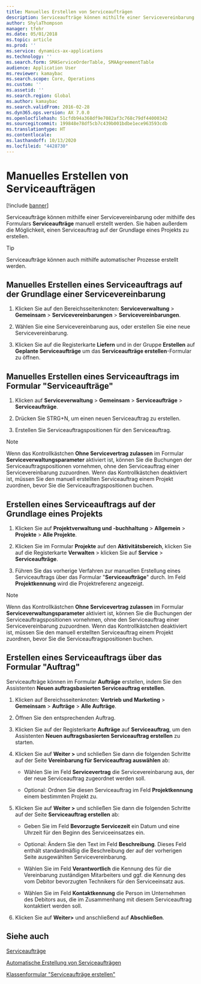 ```yaml
---
title: Manuelles Erstellen von Serviceaufträgen
description: Serviceaufträge können mithilfe einer Servicevereinbarung oder mithilfe des Formulars **Serviceaufträge** manuell erstellt werden.
author: ShylaThompson
manager: tfehr
ms.date: 05/01/2018
ms.topic: article
ms.prod: ''
ms.service: dynamics-ax-applications
ms.technology: ''
ms.search.form: SMAServiceOrderTable, SMAAgreementTable
audience: Application User
ms.reviewer: kamaybac
ms.search.scope: Core, Operations
ms.custom: ''
ms.assetid: ''
ms.search.region: Global
ms.author: kamaybac
ms.search.validFrom: 2016-02-28
ms.dyn365.ops.version: AX 7.0.0
ms.openlocfilehash: 51cfdb94a368df9e7082af3c768c79df44000342
ms.sourcegitcommit: 199848e78df5cb7c439b001bdbe1ece963593cdb
ms.translationtype: HT
ms.contentlocale: 
ms.lasthandoff: 10/13/2020
ms.locfileid: "4428730"
---
```

# <a name="create-service-orders-manually"></a>Manuelles Erstellen von Serviceaufträgen    

[!include [banner](../includes/banner.md)]


Serviceaufträge können mithilfe einer Servicevereinbarung oder mithilfe des Formulars **Serviceaufträge** manuell erstellt werden. Sie haben außerdem die Möglichkeit, einen Serviceauftrag auf der Grundlage eines Projekts zu erstellen.

> [!TIP]
> <P>Serviceaufträge können auch mithilfe automatischer Prozesse erstellt werden. 

## <a name="create-a-service-order-manually-from-a-service-agreement"></a>Manuelles Erstellen eines Serviceauftrags auf der Grundlage einer Servicevereinbarung

1.  Klicken Sie auf den Bereichsseitenknoten: **Serviceverwaltung** \> **Gemeinsam** \> **Servicevereinbarungen** \> **Servicevereinbarungen**.

2.  Wählen Sie eine Servicevereinbarung aus, oder erstellen Sie eine neue Servicevereinbarung.

3.  Klicken Sie auf die Registerkarte **Liefern** und in der Gruppe **Erstellen** auf **Geplante Serviceaufträge** um das **Serviceaufträge erstellen**-Formular zu öffnen.

## <a name="create-a-service-order-manually-in-the-service-orders-form"></a>Manuelles Erstellen eines Serviceauftrags im Formular "Serviceaufträge"

1.  Klicken auf **Serviceverwaltung** \> **Gemeinsam** \> **Serviceaufträge** \> **Serviceaufträge**.

2.  Drücken Sie STRG+N, um einen neuen Serviceauftrag zu erstellen.

3.  Erstellen Sie Serviceauftragspositionen für den Serviceauftrag.

> [!NOTE]
> <P>Wenn das Kontrollkästchen <STRONG>Ohne Servicevertrag zulassen</STRONG> im Formular <STRONG>Serviceverwaltungsparameter</STRONG> aktiviert ist, können Sie die Buchungen der Serviceauftragspositionen vornehmen, ohne den Serviceauftrag einer Servicevereinbarung zuzuordnen. Wenn das Kontrollkästchen deaktiviert ist, müssen Sie den manuell erstellten Serviceauftrag einem Projekt zuordnen, bevor Sie die Serviceauftragspositionen buchen.</P>

## <a name="create-a-service-order-from-a-project"></a>Erstellen eines Serviceauftrags auf der Grundlage eines Projekts

1.  Klicken Sie auf **Projektverwaltung und -buchhaltung** \> **Allgemein** \> **Projekte** \> **Alle Projekte**.

2.  Klicken Sie im Formular **Projekte** auf den **Aktivitätsbereich**, klicken Sie auf die Registerkarte **Verwalten** \> klicken Sie auf **Service** \> **Serviceaufträge**.

3.  Führen Sie das vorherige Verfahren zur manuellen Erstellung eines Serviceauftrags über das Formular "**Serviceaufträge**" durch. Im Feld **Projektkennung** wird die Projektreferenz angezeigt.

> [!NOTE]
> <P>Wenn das Kontrollkästchen <STRONG>Ohne Servicevertrag zulassen</STRONG> im Formular <STRONG>Serviceverwaltungsparameter</STRONG> aktiviert ist, können Sie die Buchungen der Serviceauftragspositionen vornehmen, ohne den Serviceauftrag einer Servicevereinbarung zuzuordnen. Wenn das Kontrollkästchen deaktiviert ist, müssen Sie den manuell erstellten Serviceauftrag einem Projekt zuordnen, bevor Sie die Serviceauftragspositionen buchen.</P>

## <a name="create-a-service-order-from-the-sales-order-form"></a>Erstellen eines Serviceauftrags über das Formular "Auftrag"

Serviceaufträge können im Formular **Aufträge** erstellen, indem Sie den Assistenten **Neuen auftragsbasierten Serviceauftrag erstellen**.

1.  Klicken auf Bereichsseitenknoten: **Vertrieb und Marketing** \> **Gemeinsam** \> **Aufträge** \> **Alle Aufträge**.

2.  Öffnen Sie den entsprechenden Auftrag.

3.  Klicken Sie auf der Registerkarte **Aufträge** auf **Serviceauftrag**, um den Assistenten **Neuen auftragsbasierten Serviceauftrag erstellen** zu starten.

4.  Klicken Sie auf **Weiter \>** und schließen Sie dann die folgenden Schritte auf der Seite **Vereinbarung für Serviceauftrag auswählen** ab:
    
      - Wählen Sie im Feld **Servicevertrag** die Servicevereinbarung aus, der der neue Serviceauftrag zugeordnet werden soll.
    
      - Optional: Ordnen Sie diesen Serviceauftrag im Feld **Projektkennung** einem bestimmten Projekt zu.

5.  Klicken Sie auf **Weiter \>** und schließen Sie dann die folgenden Schritte auf der Seite **Serviceauftrag erstellen** ab:
    
      - Geben Sie im Feld **Bevorzugte Servicezeit** ein Datum und eine Uhrzeit für den Beginn des Serviceeinsatzes ein.
    
      - Optional: Ändern Sie den Text im Feld **Beschreibung**. Dieses Feld enthält standardmäßig die Beschreibung der auf der vorherigen Seite ausgewählten Servicevereinbarung.
    
      - Wählen Sie im Feld **Verantwortlich** die Kennung des für die Vereinbarung zuständigen Mitarbeiters und ggf. die Kennung des vom Debitor bevorzugten Technikers für den Serviceeinsatz aus.
    
      - Wählen Sie im Feld **Kontaktkennung** die Person im Unternehmen des Debitors aus, die im Zusammenhang mit diesem Serviceauftrag kontaktiert werden soll.

6.  Klicken Sie auf **Weiter\>** und anschließend auf **Abschließen**.


## <a name="see-also"></a>Siehe auch

[Serviceaufträge](service-orders.md)

[Automatische Erstellung von Serviceaufträgen](create-service-orders-automatically.md)

[Klassenformular "Serviceaufträge erstellen"](https://technet.microsoft.com/library/aa553901\(v=ax.60\)) 

